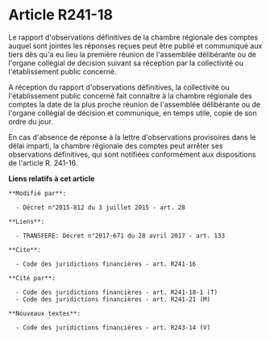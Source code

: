 # Article R241-18

Le rapport d'observations définitives de la chambre régionale des comptes auquel sont jointes les réponses reçues peut être
publié et communiqué aux tiers dès qu'a eu lieu la première réunion de l'assemblée délibérante ou de l'organe collégial de
décision suivant sa réception par la collectivité ou l'établissement public concerné. 

A réception du rapport d'observations définitives, la collectivité ou l'établissement public concerné fait connaître à la
chambre régionale des comptes la date de la plus proche réunion de l'assemblée délibérante ou de l'organe collégial de
décision et communique, en temps utile, copie de son ordre du jour. 

En cas d'absence de réponse à la lettre d'observations provisoires dans le délai imparti, la chambre régionale des comptes
peut arrêter ses observations définitives, qui sont notifiées conformément aux dispositions de l'article R. 241-16.

**Liens relatifs à cet article**

	**Modifié par**:

	  - Décret n°2015-812 du 3 juillet 2015 - art. 28

	**Liens**:

	  - TRANSFERE: Décret n°2017-671 du 28 avril 2017 - art. 133

	**Cite**:

	  - Code des juridictions financières - art. R241-16

	**Cité par**:

	  - Code des juridictions financières - art. R241-18-1 (T)
	  - Code des juridictions financières - art. R241-21 (M)

	**Nouveaux textes**:

	  - Code des juridictions financières - art. R243-14 (V)
